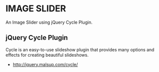 # IMAGE SLIDER

An Image Slider using jQuery Cycle Plugin. <br /> 

## jQuery Cycle Plugin

Cycle is an easy-to-use slideshow plugin that provides many options and effects for creating beautiful slideshows.

* [ http://jquery.malsup.com/cycle/ ]( http://jquery.malsup.com/cycle/ )